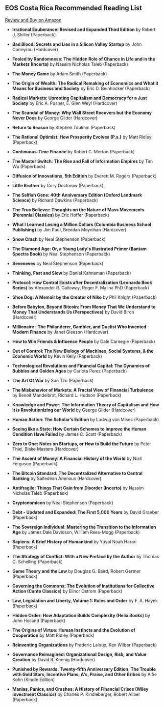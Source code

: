 ## EOS Costa Rica Recommended Reading List
[Review and Buy on Amazon](https://www.amazon.com/registry/wishlist/1EX9QQQTKS5KK/ref=cm_sw_r_cp_ep_ws_qE1yBb9Q70JWP)

- **Irrational Exuberance: Revised and Expanded Third Edition**
by Robert J. Shiller (Paperback)

- **Bad Blood: Secrets and Lies in a Silicon Valley Startup**
by John Carreyrou (Hardcover)

- **Fooled by Randomness: The Hidden Role of Chance in Life and in the Markets (Incerto)**
by Nassim Nicholas Taleb (Paperback)

- **The Money Game**
by Adam Smith (Paperback)
 
- **The Origin of Wealth: The Radical Remaking of Economics and What it Means for Business and Society**
by Eric D. Beinhocker (Paperback)

- **Radical Markets: Uprooting Capitalism and Democracy for a Just Society**
by Eric A. Posner, E. Glen Weyl (Hardcover)

- **The Scandal of Money: Why Wall Street Recovers but the Economy Never Does**
by George Gilder (Hardcover)

- **Return to Reason**
by Stephen Toulmin (Paperback)

- **The Rational Optimist: How Prosperity Evolves (P.s.)**
by Matt Ridley (Paperback)

- **Continuous-Time Finance**
by Robert C. Merton (Paperback)

- **The Master Switch: The Rise and Fall of Information Empires**
by Tim Wu (Paperback)

- **Diffusion of Innovations, 5th Edition**
by Everett M. Rogers (Paperback)

- **Little Brother**
by Cory Doctorow (Paperback)

- **The Selfish Gene: 40th Anniversary Edition (Oxford Landmark Science)**
by Richard Dawkins (Paperback)

- **The True Believer: Thoughts on the Nature of Mass Movements (Perennial Classics)**
by Eric Hoffer (Paperback)

- **What I Learned Losing a Million Dollars (Columbia Business School Publishing)**
by Jim Paul, Brendan Moynihan (Hardcover)

- **Snow Crash**
by Neal Stephenson (Paperback)

- **The Diamond Age: Or, a Young Lady's Illustrated Primer (Bantam Spectra Book)**
by Neal Stephenson (Paperback)

- **Seveneves**
by Neal Stephenson (Paperback)

- **Thinking, Fast and Slow**
by Daniel Kahneman (Paperback)

- **Protocol: How Control Exists after Decentralization (Leonardo Book Series)**
by Alexander R. Galloway, Roger F. Malina PhD (Paperback)

- **Shoe Dog: A Memoir by the Creator of Nike**
by Phil Knight (Paperback)

- **Before Babylon, Beyond Bitcoin: From Money That We Understand to Money That Understands Us (Perspectives)**
by David Birch (Hardcover)

- **Millionaire : The Philanderer, Gambler, and Duelist Who Invented Modern Finance**
by Janet Gleeson (Hardcover)

- **How to Win Friends & Influence People**
by Dale Carnegie (Paperback)

- **Out of Control: The New Biology of Machines, Social Systems, & the Economic World**
by Kevin Kelly (Paperback)

- **Technological Revolutions and Financial Capital: The Dynamics of Bubbles and Golden Ages**
by Carlota Perez (Paperback)

- **The Art Of War**
by Sun Tzu (Paperback)

- **The Misbehavior of Markets: A Fractal View of Financial Turbulence**
by Benoit Mandelbrot, Richard L. Hudson (Paperback)

- **Knowledge and Power: The Information Theory of Capitalism and How it is Revolutionizing our World**
by George Gilder (Hardcover)

- **Human Action: The Scholar's Edition**
by Ludwig von Mises (Paperback)

- **Seeing like a State: How Certain Schemes to Improve the Human Condition Have Failed**
by James C. Scott (Paperback)

- **Zero to One: Notes on Startups, or How to Build the Future**
by Peter Thiel, Blake Masters (Hardcover)

- **The Ascent of Money: A Financial History of the World**
by Niall Ferguson (Paperback)

- **The Bitcoin Standard: The Decentralized Alternative to Central Banking**
by Saifedean Ammous (Hardcover)

- **Antifragile: Things That Gain from Disorder (Incerto)**
by Nassim Nicholas Taleb (Paperback)

- **Cryptonomicon**
by Neal Stephenson (Paperback)

- **Debt - Updated and Expanded: The First 5,000 Years**
by David Graeber (Paperback)

- **The Sovereign Individual: Mastering the Transition to the Information Age**
by James Dale Davidson, William Rees-Mogg (Paperback)

- **Sapiens: A Brief History of Humankind**
by Yuval Noah Harari (Paperback)

- **The Strategy of Conflict: With a New Preface by the Author**
by Thomas C. Schelling (Paperback)

- **Game Theory and the Law**
by Douglas G. Baird, Robert Gertner (Paperback)

- **Governing the Commons: The Evolution of Institutions for Collective Action (Canto Classics)**
by Elinor Ostrom (Paperback)

- **Law, Legislation and Liberty, Volume 1: Rules and Order**
by F. A. Hayek (Paperback)

- **Hidden Order: How Adaptation Builds Complexity (Helix Books)**
by John Holland (Paperback)

- **The Origins of Virtue: Human Instincts and the Evolution of Cooperation**
by Matt Ridley (Paperback)

- **Reinventing Organizations**
by Frederic Laloux, Ken Wilber (Paperback)

- **Governance Reimagined: Organizational Design, Risk, and Value Creation**
by David R. Koenig (Hardcover)

- **Punished by Rewards: Twenty-fifth Anniversary Edition: The Trouble with Gold Stars, Incentive Plans, A's, Praise, and Other Bribes**
by Alfie Kohn (Kindle Edition)

- **Manias, Panics, and Crashes: A History of Financial Crises (Wiley Investment Classics)**
by Charles P. Kindleberger, Robert Aliber (Paperback)

